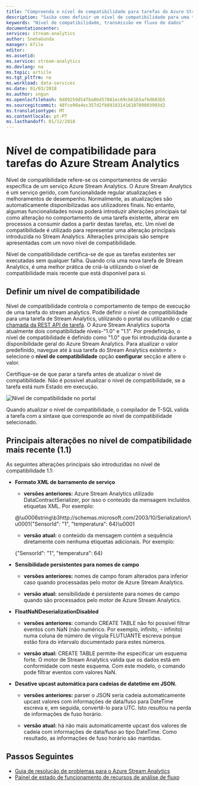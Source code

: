 ```yaml
---
title: "Compreenda o nível de compatibilidade para tarefas do Azure Stream Analytics. | Microsoft Docs"
description: "Saiba como definir um nível de compatibilidade para uma tarefa do Azure Stream Analytics e principais alterações no nível de compatibilidade mais recente"
keywords: "Nível de compatibilidade, transmissão em fluxo de dados"
documentationcenter: 
services: stream-analytics
author: SnehaGunda
manager: kfile
editor: 
ms.assetid: 
ms.service: stream-analytics
ms.devlang: na
ms.topic: article
ms.tgt_pltfrm: na
ms.workload: data-services
ms.date: 01/03/2018
ms.author: sngun
ms.openlocfilehash: 0d89259d54fba0bd57881ec69cb61b5af6d603b5
ms.sourcegitcommit: 48fce90a4ec357d2fb89183141610789003993d2
ms.translationtype: MT
ms.contentlocale: pt-PT
ms.lasthandoff: 01/12/2018
---
```

# <a name="compatibility-level-for-azure-stream-analytics-jobs"></a>Nível de compatibilidade para tarefas do Azure Stream Analytics
 
Nível de compatibilidade refere-se os comportamentos de versão específica de um serviço Azure Stream Analytics. O Azure Stream Analytics é um serviço gerido, com funcionalidade regular atualizações e melhoramentos de desempenho. Normalmente, as atualizações são automaticamente disponibilizadas aos utilizadores finais. No entanto, algumas funcionalidades novas poderá introduzir alterações principais tal como alteração no comportamento de uma tarefa existente, alterar em processos a consumir dados a partir destas tarefas, etc. Um nível de compatibilidade é utilizado para representar uma alteração principais introduzida no Stream Analytics. Alterações principais são sempre apresentadas com um novo nível de compatibilidade. 

Nível de compatibilidade certifica-se de que as tarefas existentes ser executadas sem qualquer falha. Quando cria uma nova tarefa de Stream Analytics, é uma melhor prática de criá-la utilizando o nível de compatibilidade mais recente que está disponível para si. 
 
## <a name="set-a-compatibility-level"></a>Definir um nível de compatibilidade 

Nível de compatibilidade controla o comportamento de tempo de execução de uma tarefa do stream analytics. Pode definir o nível de compatibilidade para uma tarefa de Stream Analytics, utilizando o portal ou utilizando o [criar chamada da REST API de tarefa](https://docs.microsoft.com/rest/api/streamanalytics/stream-analytics-job). O Azure Stream Analytics suporta atualmente dois compatibilidade níveis-"1.0" e "1.1". Por predefinição, o nível de compatibilidade é definido como "1.0" que foi introduzida durante a disponibilidade geral do Azure Stream Analytics. Para atualizar o valor predefinido, navegue até à sua tarefa do Stream Analytics existente > selecione o **nível de compatibilidade** opção **configurar** secção e altere o valor. 

Certifique-se de que parar a tarefa antes de atualizar o nível de compatibilidade. Não é possível atualizar o nível de compatibilidade, se a tarefa está num Estado em execução. 

![Nível de compatibilidade no portal](media\stream-analytics-compatibility-level/image1.png)

 
Quando atualizar o nível de compatibilidade, o compilador de T-SQL valida a tarefa com a sintaxe que corresponde ao nível de compatibilidade selecionado. 

## <a name="major-changes-in-the-latest-compatibility-level-11"></a>Principais alterações no nível de compatibilidade mais recente (1.1)

As seguintes alterações principais são introduzidas no nível de compatibilidade 1.1:

* **Formato XML de barramento de serviço**  

  * **versões anteriores:** Azure Stream Analytics utilizado DataContractSerializer, por isso o conteúdo da mensagem incluídos etiquetas XML. Por exemplo:
    
   @\u0006string\b3http://schemas.microsoft.com/2003/10/Serialization/\u0001{"SensorId": "1", "temperatura": 64\}\u0001 

  * **versão atual:** o conteúdo da mensagem contém a sequência diretamente com nenhuma etiquetas adicionais. Por exemplo:
  
   {"SensorId": "1", "temperatura": 64} 
 
* **Sensibilidade persistentes para nomes de campo**  

  * **versões anteriores:** nomes de campo foram alterados para inferior caso quando processadas pelo motor de Azure Stream Analytics. 

  * **versão atual:** sensibilidade é persistente para nomes de campo quando são processados pelo motor de Azure Stream Analytics. 
 
* **FloatNaNDeserializationDisabled**  

  * **versões anteriores:** comando CREATE TABLE não foi possível filtrar eventos com NaN (não numérico. Por exemplo, infinito, - infinito) numa coluna de número de vírgula FLUTUANTE escreva porque estão fora do intervalo documentado para estes números.

  * **versão atual:** CREATE TABLE permite-lhe especificar um esquema forte. O motor de Stream Analytics valida que os dados está em conformidade com neste esquema. Com este modelo, o comando pode filtrar eventos com valores NaN. 

* **Desative upcast automática para cadeias de datetime em JSON.**  

  * **versões anteriores:** parser o JSON seria cadeia automaticamente upcast valores com informações de data/fuso para DateTime escreva e, em seguida, convertê-lo para UTC. Isto resultou na perda de informações de fuso horário.

  * **versão atual:** há não mais automaticamente upcast dos valores de cadeia com informações de data/fuso ao tipo DateTime. Como resultado, as informações de fuso horário são mantidas. 

## <a name="next-steps"></a>Passos Seguintes
* [Guia de resolução de problemas para o Azure Stream Analytics](stream-analytics-troubleshooting-guide.md)
* [Painel de estado de funcionamento de recursos de análise de fluxo](stream-analytics-resource-health.md)